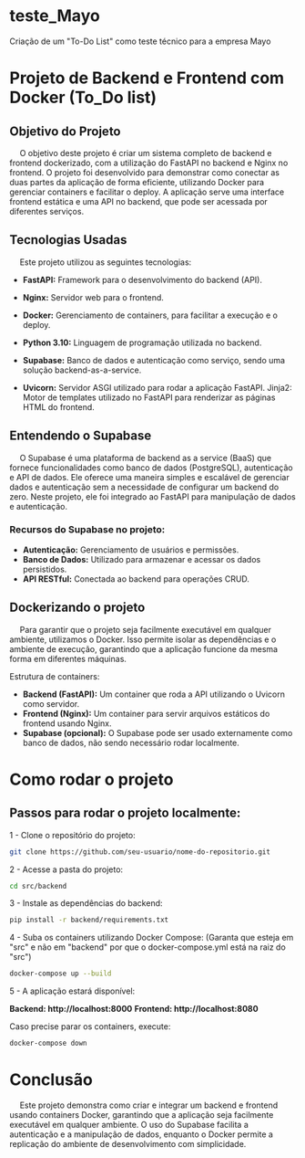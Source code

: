 # teste_Mayo
Criação de um "To-Do List" como teste técnico para a empresa Mayo

# Projeto de Backend e Frontend com Docker (To_Do list)

## Objetivo do Projeto

&emsp; O objetivo deste projeto é criar um sistema completo de backend e frontend dockerizado, com a utilização do FastAPI no backend e Nginx no frontend. O projeto foi desenvolvido para demonstrar como conectar as duas partes da aplicação de forma eficiente, utilizando Docker para gerenciar containers e facilitar o deploy. A aplicação serve uma interface frontend estática e uma API no backend, que pode ser acessada por diferentes serviços.

## Tecnologias Usadas

&emsp; Este projeto utilizou as seguintes tecnologias:

- **FastAPI:** Framework para o desenvolvimento do backend (API).

- **Nginx:** Servidor web para o frontend.

- **Docker:** Gerenciamento de containers, para facilitar a execução e o deploy.

- **Python 3.10:** Linguagem de programação utilizada no backend.

- **Supabase:** Banco de dados e autenticação como serviço, sendo uma solução backend-as-a-service.

- **Uvicorn:** Servidor ASGI utilizado para rodar a aplicação FastAPI.
Jinja2: Motor de templates utilizado no FastAPI para renderizar as páginas HTML do frontend.

## Entendendo o Supabase

&emsp; O Supabase é uma plataforma de backend as a service (BaaS) que fornece funcionalidades como banco de dados (PostgreSQL), autenticação e API de dados. Ele oferece uma maneira simples e escalável de gerenciar dados e autenticação sem a necessidade de configurar um backend do zero. Neste projeto, ele foi integrado ao FastAPI para manipulação de dados e autenticação.

### Recursos do Supabase no projeto:

- **Autenticação:** Gerenciamento de usuários e permissões.
- **Banco de Dados:** Utilizado para armazenar e acessar os dados persistidos.
- **API RESTful:** Conectada ao backend para operações CRUD.

## Dockerizando o projeto

&emsp; Para garantir que o projeto seja facilmente executável em qualquer ambiente, utilizamos o Docker. Isso permite isolar as dependências e o ambiente de execução, garantindo que a aplicação funcione da mesma forma em diferentes máquinas.

Estrutura de containers:

- **Backend (FastAPI):** Um container que roda a API utilizando o Uvicorn como servidor.
- **Frontend (Nginx):** Um container para servir arquivos estáticos do frontend usando Nginx.
- **Supabase (opcional):** O Supabase pode ser usado externamente como banco de dados, não sendo necessário rodar localmente.

# Como rodar o projeto

## Passos para rodar o projeto localmente:

1 - Clone o repositório do projeto:
```bash
git clone https://github.com/seu-usuario/nome-do-repositorio.git
```

2 - Acesse a pasta do projeto:
```bash
cd src/backend
```

3 - Instale as dependências do backend:
```bash
pip install -r backend/requirements.txt
```

4 - Suba os containers utilizando Docker Compose:
(Garanta que esteja em "src" e não em "backend" por que o docker-compose.yml está na raiz do "src")
```bash
docker-compose up --build
```

5 - A aplicação estará disponível:

**Backend: http://localhost:8000**
**Frontend: http://localhost:8080**

Caso precise parar os containers, execute:
```bash
docker-compose down
```

# Conclusão

&emsp; Este projeto demonstra como criar e integrar um backend e frontend usando containers Docker, garantindo que a aplicação seja facilmente executável em qualquer ambiente. O uso do Supabase facilita a autenticação e a manipulação de dados, enquanto o Docker permite a replicação do ambiente de desenvolvimento com simplicidade.
